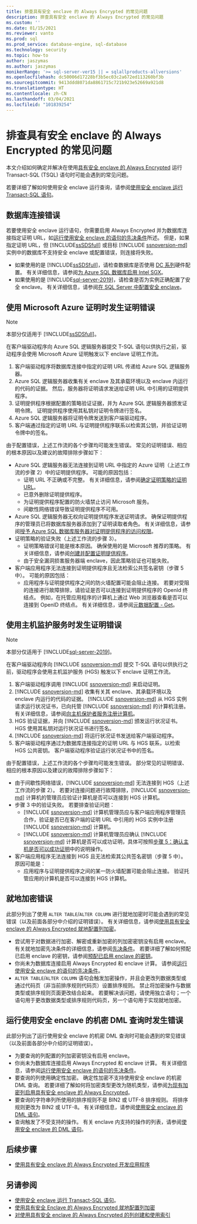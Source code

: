 ```yaml
---
title: 排查具有安全 enclave 的 Always Encrypted 的常见问题
description: 排查具有安全 enclave 的 Always Encrypted 的常见问题
ms.custom: ''
ms.date: 01/15/2021
ms.reviewer: vanto
ms.prod: sql
ms.prod_service: database-engine, sql-database
ms.technology: security
ms.topic: how-to
author: jaszymas
ms.author: jaszymas
monikerRange: '>= sql-server-ver15 || = sqlallproducts-allversions'
ms.openlocfilehash: dc50006d17228bf3b5ec03c2a672ed113260bf3b
ms.sourcegitcommit: 9413ddd8071da8861715c721b923e52669a921d8
ms.translationtype: HT
ms.contentlocale: zh-CN
ms.lasthandoff: 03/04/2021
ms.locfileid: "101839254"
---
```

# <a name="troubleshoot-common-issues-for-always-encrypted-with-secure-enclaves"></a>排查具有安全 enclave 的 Always Encrypted 的常见问题

本文介绍如何确定并解决在使用[具有安全 enclave 的 Always Encrypted](always-encrypted-enclaves.md) 运行 Transact-SQL (TSQL) 语句时可能会遇到的常见问题。

若要详细了解如何使用安全 enclave 运行查询，请参阅[使用安全 enclave 运行 Transact-SQL 语句](always-encrypted-enclaves-query-columns.md)。

## <a name="database-connection-errors"></a>数据库连接错误

若要使用安全 enclave 运行语句，你需要启用 Always Encrypted 并为数据库连接指定证明 URL，如[运行使用安全 enclave 的语句的先决条件](always-encrypted-enclaves-query-columns.md#prerequisites-for-running-statements-using-secure-enclaves)所述。 但是，如果指定证明 URL，但 [!INCLUDE[ssSDSfull](../../../includes/sssdsfull-md.md)] 或目标 [!INCLUDE [ssnoversion-md](../../../includes/ssnoversion-md.md)] 实例中的数据库不支持安全 enclave 或配置错误，则连接将失败。

- 如果使用的是 [!INCLUDE[ssSDSfull](../../../includes/sssdsfull-md.md)]，请检查数据库是否使用 [DC 系列](/azure/azure-sql/database/service-tiers-vcore?tabs=azure-portal#dc-series)硬件配置。 有关详细信息，请参阅[为 Azure SQL 数据库启用 Intel SGX](/azure/azure-sql/database/always-encrypted-enclaves-enable-sgx)。
- 如果使用的是 [!INCLUDE[sql-server-2019](../../../includes/sssql19-md.md)]，请检查是否为实例正确配置了安全 enclave。 有关详细信息，请参阅[在 SQL Server 中配置安全 enclave](always-encrypted-enclaves-configure-enclave-type.md)。

## <a name="attestation-errors-when-using-microsoft-azure-attestation"></a>使用 Microsoft Azure 证明时发生证明错误

> [!NOTE]
> 本部分仅适用于 [!INCLUDE[ssSDSfull](../../../includes/sssdsfull-md.md)]。

在客户端驱动程序向 Azure SQL 逻辑服务器提交 T-SQL 语句以供执行之前，驱动程序会使用 Microsoft Azure 证明触发以下 enclave 证明工作流。

1. 客户端驱动程序将数据库连接中指定的证明 URL 传递给 Azure SQL 逻辑服务器。
2. Azure SQL 逻辑服务器收集有关 enclave 及其承载环境以及 enclave 内运行的代码的证据。 然后，服务器将证明请求发送给证明 URL 中引用的证明提供程序。
3. 证明提供程序根据配置的策略验证证据，并为 Azure SQL 逻辑服务器颁发证明令牌。 证明提供程序使用其私钥对证明令牌进行签名。
4. Azure SQL 逻辑服务器将证明令牌发送到客户端驱动程序。
5. 客户端通过指定的证明 URL 与证明提供程序联系以检索其公钥，并验证证明令牌中的签名。

由于配置错误，上述工作流的各个步骤均可能发生错误。 常见的证明错误、相应的根本原因以及建议的故障排除步骤如下：

- Azure SQL 逻辑服务器无法连接到证明 URL 中指定的 Azure 证明（上述工作流的步骤 2）中的证明提供程序。 可能的原因包括：
  - 证明 URL 不正确或不完整。 有关详细信息，请参阅[确定证明策略的证明 URL](/azure/azure-sql/database/always-encrypted-enclaves-configure-attestation#determine-the-attestation-url-for-your-attestation-policy)。
  - 已意外删除证明提供程序。
  - 为证明提供程序配置的防火墙禁止访问 Microsoft 服务。
  - 间歇性网络错误导致证明提供程序不可用。
- Azure SQL 逻辑服务器无权向证明提供程序发送证明请求。 确保证明提供程序的管理员已将数据库服务器添加到了证明读取者角色。 有关详细信息，请参阅[授予 Azure SQL 数据库服务器对证明提供程序的访问权限](/azure/azure-sql/database/always-encrypted-enclaves-configure-attestation#grant-your-azure-sql-database-server-access-to-your-attestation-provider)。
- 证明策略的验证失败（上述工作流的步骤 3）。
  - 证明策略错误可能是根本原因。 确保使用的是 Microsoft 推荐的策略。 有关详细信息，请参阅[创建并配置证明提供程序](/azure/azure-sql/database/always-encrypted-enclaves-configure-attestation#create-and-configure-an-attestation-provider)。
  - 由于安全漏洞损害服务器端 enclave，因此策略验证也可能失败。
- 客户端应用程序无法连接到证明提供程序且无法检索公共签名密钥（步骤 5 中）。 可能的原因包括：
  - 应用程序与证明提供程序之间的防火墙配置可能会阻止连接。 若要对受阻的连接进行故障排除，请验证是否可以连接到证明提供程序的 OpenId 终结点。 例如，在托管应用程序的计算机上通过 Web 浏览器查看是否可以连接到 OpenID 终结点。 有关详细信息，请参阅[元数据配置 - Get](/rest/api/attestation/metadataconfiguration/get)。

## <a name="attestation-errors-when-using-host-guardian-service"></a>使用主机监护服务时发生证明错误

> [!NOTE]
> 本部分仅适用于 [!INCLUDE[sql-server-2019](../../../includes/sssql19-md.md)]。

在客户端驱动程序向 [!INCLUDE [ssnoversion-md](../../../includes/ssnoversion-md.md)] 提交 T-SQL 语句以供执行之前，驱动程序会使用主机监护服务 (HGS) 触发以下 enclave 证明工作流。

1. 客户端驱动程序调用 [!INCLUDE [ssnoversion-md](../../../includes/ssnoversion-md.md)] 来启动证明。
2. [!INCLUDE [ssnoversion-md](../../../includes/ssnoversion-md.md)] 收集有关其 enclave、其承载环境以及 enclave 内运行的代码的证据。 [!INCLUDE [ssnoversion-md](../../../includes/ssnoversion-md.md)] 从 HGS 实例请求运行状况证书，已向托管 [!INCLUDE [ssnoversion-md](../../../includes/ssnoversion-md.md)] 的计算机注册。 有关详细信息，请参阅[向主机保护者服务注册计算机](always-encrypted-enclaves-host-guardian-service-register.md)。
3. HGS 验证证据，并向 [!INCLUDE [ssnoversion-md](../../../includes/ssnoversion-md.md)] 颁发运行状况证书。 HGS 使用其私钥对运行状况证书进行签名。
4. [!INCLUDE [ssnoversion-md](../../../includes/ssnoversion-md.md)] 将运行状况证书发送给客户端驱动程序。
5. 客户端驱动程序通过为数据库连接指定的证明 URL 与 HGS 联系，以检索 HGS 公共密钥。 客户端驱动程序验证运行状况证书中的签名。

由于配置错误，上述工作流的各个步骤均可能发生错误。 部分常见的证明错误、相应的根本原因以及建议的故障排除步骤如下：

- 由于间歇性网络错误，[!INCLUDE [ssnoversion-md](../../../includes/ssnoversion-md.md)] 无法连接到 HGS（上述工作流的步骤 2）。 若要对连接问题进行故障排除，[!INCLUDE [ssnoversion-md](../../../includes/ssnoversion-md.md)] 计算机的管理员应验证计算机是否可以连接到 HGS 计算机。
- 步骤 3 中的验证失败。 若要排查验证问题：
  - [!INCLUDE [ssnoversion-md](../../../includes/ssnoversion-md.md)] 计算机管理员应与客户端应用程序管理员合作，验证是否已在客户端的证明 URL 中引用的 HGS 实例中注册 [!INCLUDE [ssnoversion-md](../../../includes/ssnoversion-md.md)] 计算机。
  - [!INCLUDE [ssnoversion-md](../../../includes/ssnoversion-md.md)] 计算机管理员应确认 [!INCLUDE [ssnoversion-md](../../../includes/ssnoversion-md.md)] 计算机是否可以成功证明，具体可按照[步骤 5：确认主机是否可以成功证明](always-encrypted-enclaves-host-guardian-service-register.md#step-5-confirm-the-host-can-attest-successfully)中的说明操作。
- 客户端应用程序无法连接到 HGS 且无法检索其公共签名密钥（步骤 5 中）。 原因可能是：
  - 应用程序与证明提供程序之间的某一防火墙配置可能会阻止连接。 验证托管应用的计算机是否可以连接到 HGS 计算机。

## <a name="in-place-encryption-errors"></a>就地加密错误

此部分列出了使用 `ALTER TABLE`/`ALTER COLUMN` 进行就地加密时可能会遇到的常见错误（以及前面各部分中介绍的证明错误）。 有关详细信息，请参阅[使用具有安全 enclave 的 Always Encrypted 就地配置列加密](always-encrypted-enclaves-configure-encryption.md)。

- 尝试用于对数据进行加密、解密或重新加密的列加密密钥没有启用 enclave。 有关就地加密先决条件的详细信息，请参阅[先决条件](always-encrypted-enclaves-configure-encryption.md#prerequisites)。 若要详细了解如何预配已启用 enclave 的密钥，请参阅[预配已启用 enclave 的密钥](always-encrypted-enclaves-provision-keys.md)。
- 你尚未为数据库连接启用 Always Encrypted 和 enclave 计算。 请参阅[运行使用安全 enclave 的语句的先决条件](always-encrypted-enclaves-query-columns.md#prerequisites-for-running-statements-using-secure-enclaves)。
- `ALTER TABLE`/`ALTER COLUMN` 语句会触发加密操作，并且会更改列数据类型或通过代码页（非当前排序规则代码页）设置排序规则。 禁止将加密操作与数据类型或排序规则页面更改结合起来。 若要解决该问题，请使用独立语句；一个语句用于更改数据类型或排序规则代码页，另一个语句用于实现就地加密。

## <a name="errors-when-running-confidential-dml-queries-using-secure-enclaves"></a>运行使用安全 enclave 的机密 DML 查询时发生错误

此部分列出了运行使用安全 enclave 的机密 DML 查询时可能会遇到的常见错误（以及前面各部分中介绍的证明错误）。

- 为要查询的列配置的列加密密钥没有启用 enclave。
- 你尚未为数据库连接启用 Always Encrypted 和 enclave 计算。 有关详细信息，请参阅[运行使用安全 enclave 的语句的先决条件](always-encrypted-enclaves-query-columns.md#prerequisites-for-running-statements-using-secure-enclaves)。
- 要查询的列使用确定性加密。 确定性加密不支持使用安全 enclave 的机密 DML 查询。 若要详细了解如何将加密类型更改为随机类型，请参阅[为现有加密列启用具有安全 enclave 的 Always Encrypted](always-encrypted-enclaves-enable-for-encrypted-columns.md)。
- 要查询的字符串列所使用的排序规则不是 BIN2 或 UTF-8 排序规则。 将排序规则更改为 BIN2 或 UTF-8。 有关详细信息，请参阅[使用安全 enclave 的 DML 语句](always-encrypted-enclaves-query-columns.md#dml-statements-using-secure-enclaves)。
- 查询触发了不受支持的操作。 有关 enclave 内支持的操作的列表，请参阅[使用安全 enclave 的 DML 语句](always-encrypted-enclaves-query-columns.md#dml-statements-using-secure-enclaves)。
## <a name="next-steps"></a>后续步骤

- [使用具有安全 enclave 的 Always Encrypted 开发应用程序](always-encrypted-enclaves-client-development.md)

## <a name="see-also"></a>另请参阅

- [使用安全 enclave 运行 Transact-SQL 语句](always-encrypted-enclaves-query-columns.md)。
- [使用具有安全 Enclave 的 Always Encrypted 就地配置列加密](always-encrypted-enclaves-configure-encryption.md)
- [对使用具有安全 enclave 的 Always Encrypted 的列创建和使用索引](always-encrypted-enclaves-create-use-indexes.md)